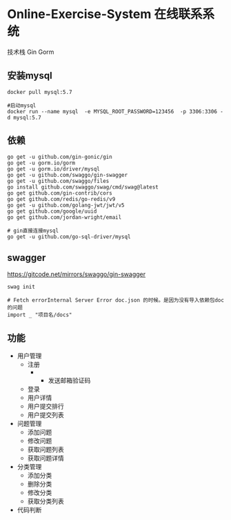 # Online-Exercise-System 在线联系系统
技术栈 Gin Gorm

## 安装mysql
```shell
docker pull mysql:5.7

#启动mysql
docker run --name mysql  -e MYSQL_ROOT_PASSWORD=123456  -p 3306:3306 -d mysql:5.7 
```


## 依赖
```shell
go get -u github.com/gin-gonic/gin
go get -u gorm.io/gorm
go get -u gorm.io/driver/mysql
go get -u github.com/swaggo/gin-swagger
go get -u github.com/swaggo/files
go install github.com/swaggo/swag/cmd/swag@latest
go get github.com/gin-contrib/cors
go get github.com/redis/go-redis/v9
go get -u github.com/golang-jwt/jwt/v5
go get github.com/google/uuid
go get github.com/jordan-wright/email 

# gin直接连接mysql
go get -u github.com/go-sql-driver/mysql
```
## swagger 
https://gitcode.net/mirrors/swaggo/gin-swagger 
```shell
swag init 

# Fetch errorInternal Server Error doc.json 的时候。是因为没有导入依赖包doc的问题
import _ "项目名/docs"
```


## 功能
* 用户管理
  * 注册
    * * 发送邮箱验证码
  * 登录
  * 用户详情
  * 用户提交排行
  * 用户提交列表
* 问题管理
  * 添加问题
  * 修改问题
  * 获取问题列表
  * 获取问题详情
* 分类管理
  * 添加分类
  * 删除分类
  * 修改分类
  * 获取分类列表
* 代码判断


